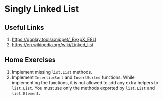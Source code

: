 # Singly Linked List

## Useful Links

1. https://goplay.tools/snippet/_ByxpX_E8Ll
2. https://en.wikipedia.org/wiki/Linked_list

## Home Exercises

1. Implement missing `list.List` methods.
2. Implement `InsertionSort` and `InsertSorted` functions. While implementing
   the functions, it is not allowed to add any extra helpers to `list.List`. You
   must use only the methods exported by `list.List` and `list.Element`.